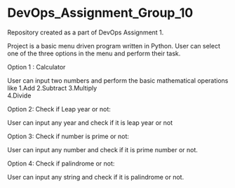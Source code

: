 # DevOps_Assignment_Group_10

Repository created as a part of DevOps Assignment 1.

Project is a basic menu driven program written in Python. User can select one of the three options in the menu and perform their task.

Option 1 : Calculator

User can input two numbers and perform the basic mathematical operations like 
1.Add 
2.Subtract 
3.Multiply  
4.Divide

Option 2: Check if Leap year or not:

User can input any year and check if it is leap year or not

Option 3: Check if number is prime or not:

User can input any number and check if it is prime number or not.

Option 4: Check if palindrome or not:

User can input any string and check if it is palindrome or not.
